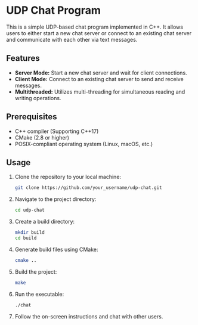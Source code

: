 # UDP Chat Program

This is a simple UDP-based chat program implemented in C++. It allows users to either start a new chat server or connect to an existing chat server and communicate with each other via text messages.

## Features

- **Server Mode:** Start a new chat server and wait for client connections.
- **Client Mode:** Connect to an existing chat server to send and receive messages.
- **Multithreaded:** Utilizes multi-threading for simultaneous reading and writing operations.

## Prerequisites

- C++ compiler (Supporting C++17)
- CMake (2.8 or higher)
- POSIX-compliant operating system (Linux, macOS, etc.)

## Usage

1. Clone the repository to your local machine:

    ```bash
    git clone https://github.com/your_username/udp-chat.git
    ```

2. Navigate to the project directory:

    ```bash
    cd udp-chat
    ```

3. Create a build directory:

    ```bash
    mkdir build
    cd build
    ```

4. Generate build files using CMake:

    ```bash
    cmake ..
    ```

5. Build the project:

    ```bash
    make
    ```

6. Run the executable:

    ```bash
    ./chat
    ```

7. Follow the on-screen instructions and chat with other users.